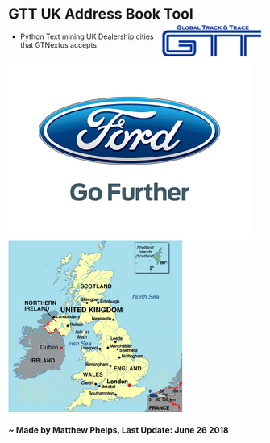 # GTT UK Address Book Tool    <img align="right" width="200" height="70" src="img/GTT2.png">
* Python Text mining UK Dealership cities that GTNextus accepts

 ![ford logo](img/ford2.png) ![picture of uk](img/uk.png) 
 ### ~ Made by Matthew Phelps, Last Update: June 26 2018
